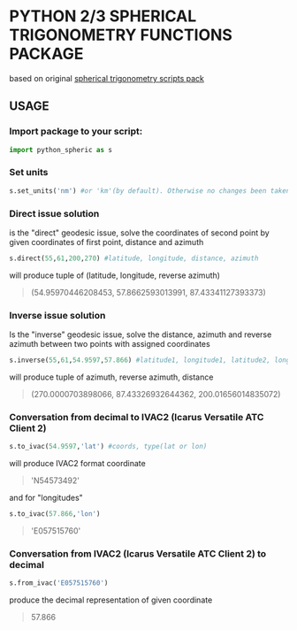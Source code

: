 # PYTHON 2/3 SPHERICAL TRIGONOMETRY FUNCTIONS PACKAGE
based on original [spherical trigonometry scripts pack](http://gis-lab.info/qa/sphere-geodesic-direct-problem.html)

## USAGE
### Import package to your script:
```python
import python_spheric as s
```
### Set units
```python
s.set_units('nm') #or 'km'(by default). Otherwise no changes been taken
```
### Direct issue solution
is the "direct" geodesic issue, solve the coordinates of second point by given coordinates of first point, distance and azimuth
```python
s.direct(55,61,200,270) #latitude, longitude, distance, azimuth 
```
will produce tuple of (latitude, longitude, reverse azimuth)
> (54.95970446208453, 57.8662593013991, 87.43341127393373)

### Inverse issue solution
Is the "inverse" geodesic issue, solve the distance, azimuth and reverse azimuth between two points with assigned coordinates
```python
s.inverse(55,61,54.9597,57.866) #latitude1, longitude1, latitude2, longitude2
```
will produce tuple of azimuth, reverse azimuth, distance
> (270.0000703898066, 87.43326932644362, 200.01656014835072)

### Conversation from decimal to IVAC2 (Icarus Versatile ATC Client 2)
```python
s.to_ivac(54.9597,'lat') #coords, type(lat or lon)
```
will produce IVAC2 format coordinate
> 'N54573492'

and for "longitudes"
```python
s.to_ivac(57.866,'lon')
```
> 'E057515760'

### Conversation from IVAC2 (Icarus Versatile ATC Client 2) to decimal

```python
s.from_ivac('E057515760')
```
produce the decimal representation of given coordinate
> 57.866
